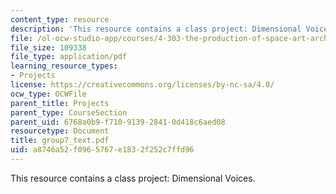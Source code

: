```yaml
---
content_type: resource
description: 'This resource contains a class project: Dimensional Voices.'
file: /ol-ocw-studio-app/courses/4-303-the-production-of-space-art-architecture-and-urbanism-in-dialogue-fall-2006/a8746a52f0965767e1832f252c7ffd96_group7_text.pdf
file_size: 109338
file_type: application/pdf
learning_resource_types:
- Projects
license: https://creativecommons.org/licenses/by-nc-sa/4.0/
ocw_type: OCWFile
parent_title: Projects
parent_type: CourseSection
parent_uid: 6768a0b9-f710-9139-2841-0d418c6aed08
resourcetype: Document
title: group7_text.pdf
uid: a8746a52-f096-5767-e183-2f252c7ffd96
---
```

This resource contains a class project: Dimensional Voices.